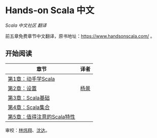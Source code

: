 # Hands-on Scala 中文

*Scala 中文社区 翻译*

前五章免费章节中文翻译，原书地址：<a href="https://www.handsonscala.com/" target="_blank">https://www.handsonscala.com/</a> 。

## 开始阅读

| 章节                                  | 译者 |
| ------------------------------------- | ---- |
| [第1章：动手学Scala](ch01.md)         |      |
| [第2章：设置](ch02.md)                | <a href="https://github.com/yangbajing" target="_blank">杨景</a> |
| [第3章：Scala基础](ch03.md)           |      |
| [第4章：Scala集合](ch04.md)           |      |
| [第5章：值得注意的Scala特性](ch05.md) |      |

审校：<a href="https://github.com/neomaclin" target="_blank">林炜翔</a>、<a href="https://github.com/sadhen" target="_blank">沈达</a>。

